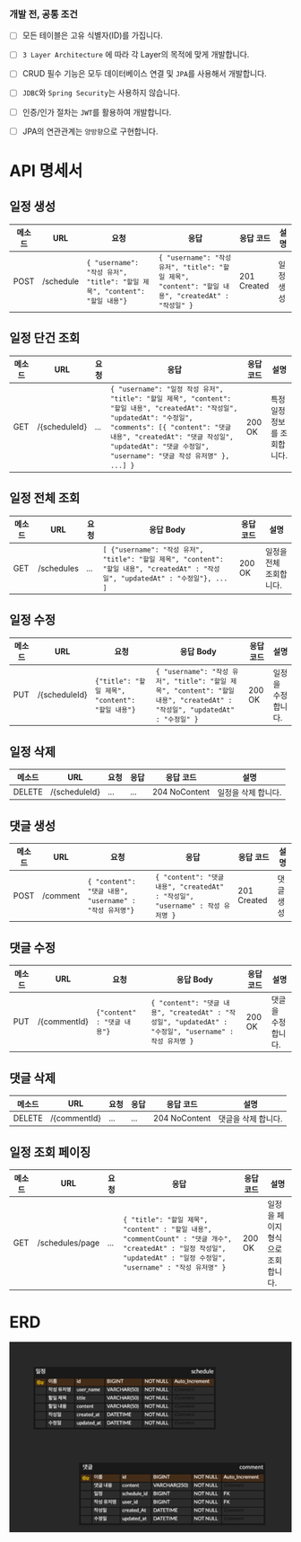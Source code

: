 ### 개발 전, 공통 조건 

- [ ] 모든 테이블은 고유 식별자(ID)를 가집니다.
- [ ] `3 Layer Architecture` 에 따라 각 Layer의 목적에 맞게 개발합니다.
- [ ] CRUD 필수 기능은 모두 데이터베이스 연결 및  `JPA`를 사용해서 개발합니다.
- [ ] `JDBC`와 `Spring Security`는 사용하지 않습니다.
- [ ] 인증/인가 절차는 `JWT`를 활용하여 개발합니다.
- [ ] JPA의 연관관계는 `양방향`으로 구현합니다.


# API 명세서


## 일정 생성

| 메소드 | URL       | 요청                                                                                                   | 응답    | 응답 코드       | 설명    |
|--------|-----------|------------------------------------------------------------------------------------------------------|-------|-------------|-------|
| POST   | /schedule | `{ "username": "작성 유저", "title": "할일 제목", "content": "할일 내용"}`|   `{ "username": "작성 유저", "title": "할일 제목", "content": "할일 내용", "createdAt" : "작성일" }`| 201 Created | 일정 생성 |

## 일정 단건 조회

| 메소드 | URL           | 요청  | 응답                                                                                                                                                                                                                           | 응답 코드 | 설명               |
|--------|---------------|-----|------------------------------------------------------------------------------------------------------------------------------------------------------------------------------------------------------------------------------|-----------|------------------|
| GET    | /{scheduleId} | ... | `{ "username": "일정 작성 유저", "title": "할일 제목", "content": "할일 내용", "createdAt": "작성일", "updatedAt": "수정일", "comments": [{ "content": "댓글 내용", "createdAt": "댓글 작성일", "updatedAt": "댓글 수정일", "username": "댓글 작성 유저명" }, ...] }` | 200 OK    | 특정 일정 정보를 조회합니다. |

## 일정 전체 조회

| 메소드 | URL        | 요청  | 응답 Body                                                                           | 응답 코드 | 설명            |
|--------|------------|-----|-----------------------------------------------------------------------------------|-----------|---------------|
| GET    | /schedules | ... | `[ {"username": "작성 유저", "title": "할일 제목", "content": "할일 내용", "createdAt" : "작성일", "updatedAt" : "수정일"}, ... ]` | 200 OK    | 일정을 전체 조회합니다. |

## 일정 수정

| 메소드 | URL              | 요청                                               | 응답 Body                                                                 | 응답 코드 | 설명               |
|--------|------------------|----------------------------------------------------|--------------------------------------------------------------------------|-----------|--------------------|
| PUT    | /{scheduleId}     | `{"title": "할일 제목", "content": "할일 내용"}`   | `{ "username": "작성 유저", "title": "할일 제목", "content": "할일 내용", "createdAt" : "작성일", "updatedAt" : "수정일" }` | 200 OK    | 일정을 수정합니다. |

## 일정 삭제

| 메소드    | URL                    | 요청  | 응답  | 응답 코드         | 설명          |
|--------|------------------------|-----|-----|---------------|-------------|
| DELETE | /{scheduleId} | ... | ... | 204 NoContent | 일정을 삭제 합니다. |

## 댓글 생성

| 메소드 | URL      | 요청                                             | 응답                                                                 | 응답 코드       | 설명    |
|--------|----------|------------------------------------------------|--------------------------------------------------------------------|-------------|-------|
| POST   | /comment | `{ "content": "댓글 내용", "username" : "작성 유저명"}` | `{ "content": "댓글 내용", "createdAt" : "작성일", "username" : 작성 유저명 }` | 201 Created | 댓글 생성 |

## 댓글 수정

| 메소드 | URL          | 요청                     | 응답 Body                                                                 | 응답 코드 | 설명         |
|--------|--------------|------------------------|--------------------------------------------------------------------------|-----------|------------|
| PUT    | /{commentId} | `{"content" : "댓글 내용"}` | `{ "content": "댓글 내용", "createdAt" : "작성일", "updatedAt" : "수정일", "username" : 작성 유저명 }` | 200 OK    | 댓글을 수정합니다. |

## 댓글 삭제

| 메소드    | URL                    | 요청  | 응답  | 응답 코드         | 설명          |
|--------|------------------------|-----|-----|---------------|-------------|
| DELETE | /{commentId} | ... | ... | 204 NoContent | 댓글을 삭제 합니다. |

## 일정 조회 페이징

| 메소드 | URL             | 요청  | 응답                                                                                                                                          | 응답 코드  | 설명 |
|--------|-----------------|-------|---------------------------------------------------------------------------------------------------------------------------------------------|-----------|------|
| GET    | /schedules/page  | ...   | `{ "title": "할일 제목", "content" : "할일 내용", "commentCount" : "댓글 개수", "createdAt" : "일정 작성일", "updatedAt" : "일정 수정일", "username" : "작성 유저명" }` | 200 OK    | 일정을 페이지 형식으로 조회합니다. |


# ERD

![img.png](img.png)
